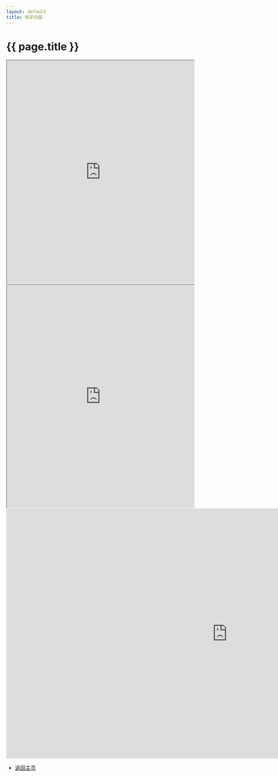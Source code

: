 ```yaml
---
layout: default
title: 知乎内容
---
```





<div class="container">
  <h1 class="mt-4">{{ page.title }}</h1>
  <iframe src="https://zhuanlan.zhihu.com/p/687753209" width="100%" height="600px"></iframe>
  <iframe src="https://www.youtube.com/watch?v=c84Ca8AJNl4" width="100%" height="600px"></iframe>
  
  <iframe width="1189" height="673" src="https://www.youtube.com/embed/c84Ca8AJNl4" title="擺攤女孩被逼相親，認錯相親對象卻和對方閃婚了？ 本來以為對方是個窮小子，可閃婚老公竟是豪門！ 《閃婚後，豪門老公馬甲藏不住》#华夏剧场" frameborder="0" allow="accelerometer; autoplay; clipboard-write; encrypted-media; gyroscope; picture-in-picture; web-share" referrerpolicy="strict-origin-when-cross-origin" allowfullscreen></iframe>
</div>


- [返回主页](index.md)
